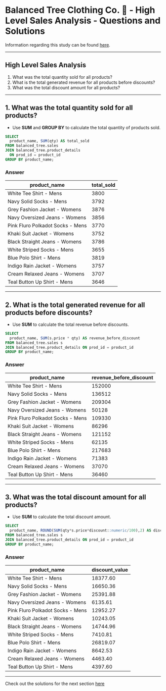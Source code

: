 # Balanced Tree Clothing Co. 🌲 - High Level Sales Analysis - Questions and Solutions

Information regarding this study can be found [here](https://github.com/rodrigueslara/8-week-sql-challenge/blob/main/Case%20Study%20%237%20-%20Balanced%20Tree%20Clothing%20Co./README.md).

--- 

## High Level Sales Analysis

1. What was the total quantity sold for all products?
2. What is the total generated revenue for all products before discounts?
3. What was the total discount amount for all products?

---

## 1. What was the total quantity sold for all products?

* Use **SUM** and **GROUP BY** to calculate the total quantity of products sold.

```sql
SELECT
  product_name, SUM(qty) AS total_sold
FROM balanced_tree.sales
JOIN balanced_tree.product_details
  ON prod_id = product_id
GROUP BY product_name;
```

### Answer

| product_name                     | total_sold |
| -------------------------------- | ---------- |
| White Tee Shirt - Mens           | 3800       |
| Navy Solid Socks - Mens          | 3792       |
| Grey Fashion Jacket - Womens     | 3876       |
| Navy Oversized Jeans - Womens    | 3856       |
| Pink Fluro Polkadot Socks - Mens | 3770       |
| Khaki Suit Jacket - Womens       | 3752       |
| Black Straight Jeans - Womens    | 3786       |
| White Striped Socks - Mens       | 3655       |
| Blue Polo Shirt - Mens           | 3819       |
| Indigo Rain Jacket - Womens      | 3757       |
| Cream Relaxed Jeans - Womens     | 3707       |
| Teal Button Up Shirt - Mens      | 3646       |

---

## 2. What is the total generated revenue for all products before discounts?

* Use **SUM** to calculate the total revenue before discounts.

```sql
SELECT
  product_name, SUM(s.price * qty) AS revenue_before_discount
FROM balanced_tree.sales s
JOIN balanced_tree.product_details ON prod_id = product_id
GROUP BY product_name;
```

### Answer

| product_name                     | revenue_before_discount |
| -------------------------------- | ----------------------- |
| White Tee Shirt - Mens           | 152000                  |
| Navy Solid Socks - Mens          | 136512                  |
| Grey Fashion Jacket - Womens     | 209304                  |
| Navy Oversized Jeans - Womens    | 50128                   |
| Pink Fluro Polkadot Socks - Mens | 109330                  |
| Khaki Suit Jacket - Womens       | 86296                   |
| Black Straight Jeans - Womens    | 121152                  |
| White Striped Socks - Mens       | 62135                   |
| Blue Polo Shirt - Mens           | 217683                  |
| Indigo Rain Jacket - Womens      | 71383                   |
| Cream Relaxed Jeans - Womens     | 37070                   |
| Teal Button Up Shirt - Mens      | 36460                   |

---

## 3. What was the total discount amount for all products?

* Use **SUM** to calculate the total discount amount.

```sql
SELECT
  product_name, ROUND(SUM(qty*s.price*discount::numeric/100),2) AS discount_value
FROM balanced_tree.sales s
JOIN balanced_tree.product_details ON prod_id = product_id
GROUP BY product_name;
```

### Answer

| product_name                     | discount_value |
| -------------------------------- | -------------- |
| White Tee Shirt - Mens           | 18377.60       |
| Navy Solid Socks - Mens          | 16650.36       |
| Grey Fashion Jacket - Womens     | 25391.88       |
| Navy Oversized Jeans - Womens    | 6135.61        |
| Pink Fluro Polkadot Socks - Mens | 12952.27       |
| Khaki Suit Jacket - Womens       | 10243.05       |
| Black Straight Jeans - Womens    | 14744.96       |
| White Striped Socks - Mens       | 7410.81        |
| Blue Polo Shirt - Mens           | 26819.07       |
| Indigo Rain Jacket - Womens      | 8642.53        |
| Cream Relaxed Jeans - Womens     | 4463.40        |
| Teal Button Up Shirt - Mens      | 4397.60        |


---

Check out the solutions for the next section [here](https://github.com/rodrigueslara/8-week-sql-challenge/blob/main/Case%20Study%20%237%20-%20Balanced%20Tree%20Clothing%20Co./B.%20Transaction%20Analysis.md)
